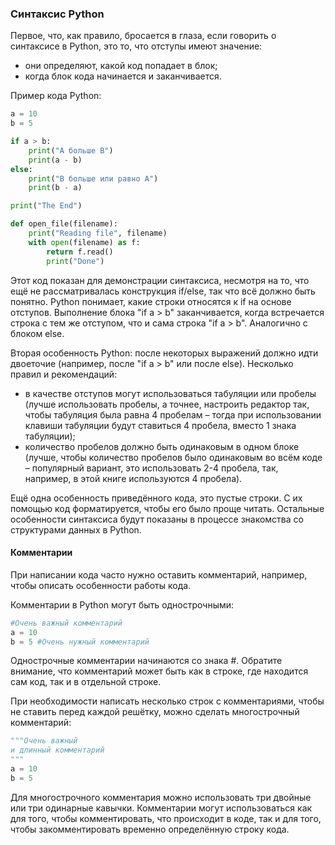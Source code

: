 ### Синтаксис Python

Первое, что, как правило, бросается в глаза, если говорить о синтаксисе в Python, это то, что отступы имеют значение:

* они определяют, какой код попадает в блок;
* когда блок кода начинается и заканчивается.

Пример кода Python:

```python
a = 10
b = 5

if a > b:
    print("A больше B")
    print(a - b)
else:
    print("B больше или равно A")
    print(b - a)

print("The End")

def open_file(filename):
    print("Reading file", filename)
    with open(filename) as f:
        return f.read()
        print("Done")
```

Этот код показан для демонстрации синтаксиса, несмотря на то, что ещё не рассматривалась конструкция if/else, так что всё должно быть понятно. Python понимает, какие строки относятся к if на основе отступов. Выполнение блока "if a > b" заканчивается, когда встречается строка с тем же отступом, что и сама строка "if a > b". Аналогично с блоком else.

Вторая особенность Python: после некоторых выражений должно идти двоеточие (например, после "if a > b" или после else). Несколько правил и рекомендаций:

* в качестве отступов могут использоваться табуляции или пробелы (лучше использовать пробелы, а точнее, настроить редактор так, чтобы табуляция была равна 4 пробелам – тогда при использовании клавиши табуляции будут ставиться 4 пробела, вместо 1 знака табуляции);
* количество пробелов должно быть одинаковым в одном блоке (лучше, чтобы количество пробелов было одинаковым во всём коде – популярный вариант, это использовать 2-4 пробела, так, например, в этой книге используются 4 пробела).

Ещё одна особенность приведённого кода, это пустые строки. С их помощью код форматируется, чтобы его было проще читать. Остальные особенности синтаксиса будут показаны в процессе знакомства со структурами данных в Python.

#### Комментарии

При написании кода часто нужно оставить комментарий, например, чтобы описать особенности работы кода.

Комментарии в Python могут быть однострочными:

```python
#Очень важный комментарий
a = 10
b = 5 #Очень нужный комментарий
```
Однострочные комментарии начинаются со знака #. Обратите внимание, что комментарий может быть как в строке, где находится сам код, так и в отдельной строке.

При необходимости написать несколько строк с комментариями, чтобы не ставить перед каждой решётку, можно сделать многострочный комментарий:

```python
"""Очень важный
и длинный комментарий
"""
a = 10
b = 5
```

Для многострочного комментария можно использовать три двойные или три одинарные кавычки. Комментарии могут использоваться как для того, чтобы комментировать, что происходит в коде, так и для того, чтобы закомментировать временно определённую строку кода.
